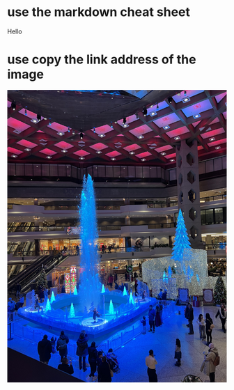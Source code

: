 # use the markdown cheat sheet 
Hello 
# use copy the link address of the image 
![](https://github.com/RowanAlghamdi/Portfolio/blob/main/images/IMG_1942.jpeg)
